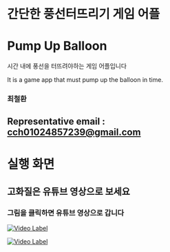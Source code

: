 # 간단한 풍선터뜨리기 게임 어플
# Pump Up Balloon
시간 내에 풍선을 터뜨려야하는 게임 어플입니다

It is a game app that must pump up the balloon in time.

### 최철환
## Representative email : cch01024857239@gmail.com

# 실행 화면 
## 고화질은 유튜브 영상으로 보세요
### 그림을 클릭하면 유튜브 영상으로 갑니다
[![Video Label](https://github.com/cch230/balloon/blob/master/images/KakaoTalk_20200827_212202580.jpg)](https://youtu.be/rZtn6JXcOxw?t=0) 

[![Video Label](https://github.com/cch230/balloon/blob/master/images/ezgif.com-video-to-gif.gif)](https://youtu.be/rZtn6JXcOxw?t=0s) 

 
